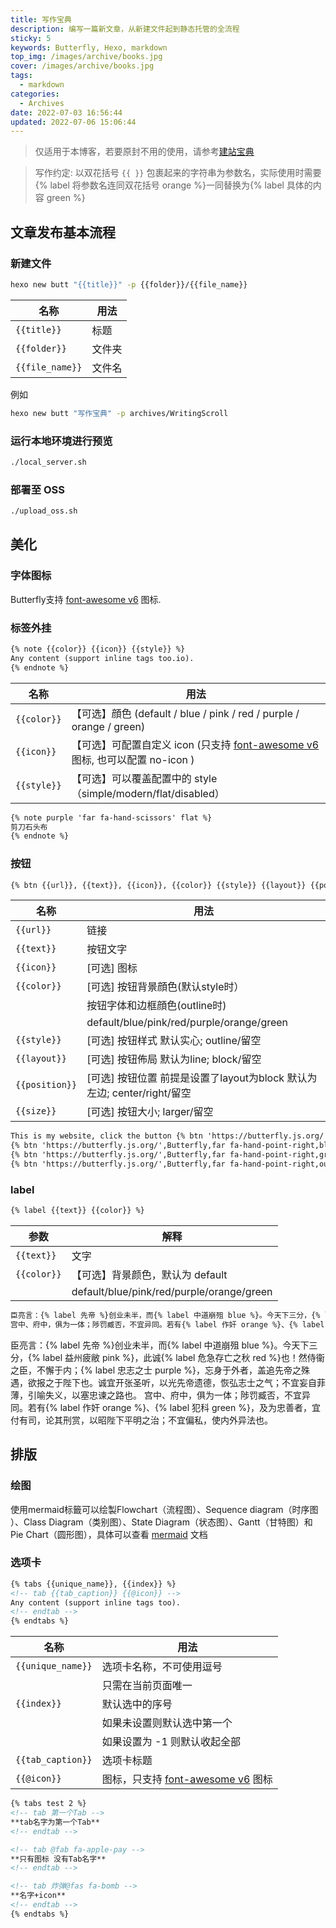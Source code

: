 ```yaml
---
title: 写作宝典
description: 编写一篇新文章，从新建文件起到静态托管的全流程
sticky: 5
keywords: Butterfly, Hexo, markdown
top_img: /images/archive/books.jpg
cover: /images/archive/books.jpg
tags:
  - markdown
categories:
  - Archives
date: 2022-07-03 16:56:44
updated: 2022-07-06 15:06:44
---
```


> 仅适用于本博客，若要原封不用的使用，请参考[建站宝典](/archives/BuildingScroll)

> 写作约定: 以双花括号 `{{ }}` 包裹起来的字符串为参数名，实际使用时需要{% label 将参数名连同双花括号 orange %}一同替换为{% label 具体的内容 green %}

## 文章发布基本流程

### 新建文件

```bash
hexo new butt "{{title}}" -p {{folder}}/{{file_name}}
```

| 名称              | 用法  |
|-----------------|-----|
| `{{title}}`     | 标题  |
| `{{folder}}`    | 文件夹 |
| `{{file_name}}` | 文件名 |

例如

```bash
hexo new butt "写作宝典" -p archives/WritingScroll
```

### 运行本地环境进行预览

```bash
./local_server.sh
```

### 部署至 OSS

```bash
./upload_oss.sh
```

## 美化

### 字体图标

Butterfly支持 [font-awesome v6](https://fontawesome.com/icons) 图标.

### 标签外挂

```markdown
{% note {{color}} {{icon}} {{style}} %}
Any content (support inline tags too.io).
{% endnote %}
```

| 名称 | 用法 |
| ----- | ----- |
| `{{color}}` | 【可选】顔色 (default / blue / pink / red / purple / orange / green) |
| `{{icon}}` | 【可选】可配置自定义 icon (只支持 [font-awesome v6](https://fontawesome.com/icons) 图标, 也可以配置 no-icon ) |
| `{{style}}` | 【可选】可以覆盖配置中的 style（simple/modern/flat/disabled） |


```markdown  eg:
{% note purple 'far fa-hand-scissors' flat %}
剪刀石头布
{% endnote %}
```

### 按钮

```markdown
{% btn {{url}}, {{text}}, {{icon}}, {{color}} {{style}} {{layout}} {{position}} {{size}} %}
```

| 名称 | 用法 |
| ----- | ----- |
| `{{url}}` | 链接 |
| `{{text}}` | 按钮文字 |
| `{{icon}}` | [可选] 图标 |
| `{{color}}` | [可选] 按钮背景顔色(默认style时）|
|  | 按钮字体和边框顔色(outline时) |
|  | default/blue/pink/red/purple/orange/green |
| `{{style}}` | [可选] 按钮样式 默认实心; outline/留空 |
| `{{layout}}` | [可选] 按钮佈局 默认为line; block/留空 |
| `{{position}}` | [可选] 按钮位置 前提是设置了layout为block 默认为左边; center/right/留空 |
| `{{size}}` | [可选] 按钮大小; larger/留空 |

```markdown eg:
This is my website, click the button {% btn 'https://butterfly.js.org/',Butterfly,far fa-hand-point-right,outline %}
{% btn 'https://butterfly.js.org/',Butterfly,far fa-hand-point-right,block center larger %}
{% btn 'https://butterfly.js.org/',Butterfly,far fa-hand-point-right,green larger %}
{% btn 'https://butterfly.js.org/',Butterfly,far fa-hand-point-right,outline green larger %}
```

### label

```markdown
{% label {{text}} {{color}} %}
```

| 参数 | 解释 |
| ----- | ----- |
| `{{text}}` | 文字 |
| `{{color}}` | 【可选】背景颜色，默认为 default |
|  | default/blue/pink/red/purple/orange/green |

```markdown  eg:
臣亮言：{% label 先帝 %}创业未半，而{% label 中道崩殂 blue %}。今天下三分，{% label 益州疲敝 pink %}，此诚{% label 危急存亡之秋 red %}也！然侍衞之臣，不懈于内；{% label 忠志之士 purple %}，忘身于外者，盖追先帝之殊遇，欲报之于陛下也。诚宜开张圣听，以光先帝遗德，恢弘志士之气；不宜妄自菲薄，引喻失义，以塞忠谏之路也。
宫中、府中，俱为一体；陟罚臧否，不宜异同。若有{% label 作奸 orange %}、{% label 犯科 green %}，及为忠善者，宜付有司，论其刑赏，以昭陛下平明之治；不宜偏私，使内外异法也。
```

臣亮言：{% label 先帝 %}创业未半，而{% label 中道崩殂 blue %}。今天下三分，{% label 益州疲敝 pink %}，此诚{% label 危急存亡之秋 red %}也！然侍衞之臣，不懈于内；{% label 忠志之士 purple %}，忘身于外者，盖追先帝之殊遇，欲报之于陛下也。诚宜开张圣听，以光先帝遗德，恢弘志士之气；不宜妄自菲薄，引喻失义，以塞忠谏之路也。
宫中、府中，俱为一体；陟罚臧否，不宜异同。若有{% label 作奸 orange %}、{% label 犯科 green %}，及为忠善者，宜付有司，论其刑赏，以昭陛下平明之治；不宜偏私，使内外异法也。

## 排版

### 绘图

使用mermaid标籤可以绘製Flowchart（流程图）、Sequence diagram（时序图 ）、Class Diagram（类别图）、State Diagram（状态图）、Gantt（甘特图）和Pie Chart（圆形图），具体可以查看 [mermaid](https://mermaid-js.github.io/mermaid/#/) 文档

### 选项卡

```markdown
{% tabs {{unique_name}}, {{index}} %}
<!-- tab {{tab_caption}} {{@icon}} -->
Any content (support inline tags too).
<!-- endtab -->
{% endtabs %}
```

| 名称 | 用法 |
| ----- | ----- |
| `{{unique_name}}` | 选项卡名称，不可使用逗号 |
|  | 只需在当前页面唯一 |
| `{{index}}` | 默认选中的序号 |
|  | 如果未设置则默认选中第一个 |
|  | 如果设置为 -1 则默认收起全部 |
| `{{tab_caption}}` | 选项卡标题 |
| `{{@icon}}` | 图标，只支持 [font-awesome v6](https://fontawesome.com/icons) 图标 |

```markdown  eg:
{% tabs test 2 %}
<!-- tab 第一个Tab -->
**tab名字为第一个Tab**
<!-- endtab -->

<!-- tab @fab fa-apple-pay -->
**只有图标 没有Tab名字**
<!-- endtab -->

<!-- tab 炸弹@fas fa-bomb -->
**名字+icon**
<!-- endtab -->
{% endtabs %}
```
